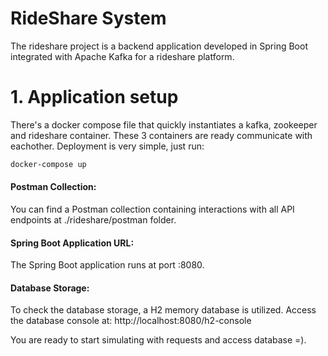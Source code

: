 # RideShare System

The rideshare project is a backend application developed in Spring Boot integrated with Apache Kafka for a rideshare platform.

# 1. Application setup
There's a docker compose file that quickly instantiates a kafka, zookeeper and rideshare container. These 3 containers are ready communicate with eachother. 
Deployment is very simple, just run:
```bash
docker-compose up
```

#### Postman Collection:
You can find a Postman collection containing interactions with all API endpoints at ./rideshare/postman folder.

#### Spring Boot Application URL:
The Spring Boot application runs at port :8080.

#### Database Storage:
To check the database storage, a H2 memory database is utilized. Access the database console at: http://localhost:8080/h2-console

You are ready to start simulating with requests and access database =).


